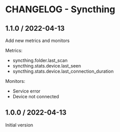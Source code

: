 # CHANGELOG - Syncthing

## 1.1.0 / 2022-04-13

Add new metrics and monitors

Metrics:
- syncthing.folder.last_scan
- syncthing.stats.device.last_seen
- syncthing.stats.device.last_connection_duration

Monitors:
- Service error
- Device not connected


## 1.0.0 / 2022-04-13

Initial version
